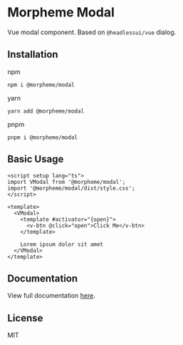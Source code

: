 # Morpheme Modal

Vue modal component. Based on `@headlessui/vue` dialog.

## Installation

npm

```
npm i @morpheme/modal
```

yarn

```
yarn add @morpheme/modal
```

pnpm

```
pnpm i @morpheme/modal
```

## Basic Usage

```vue
<script setup lang="ts">
import VModal from '@morpheme/modal';
import '@morpheme/modal/dist/style.css';
</script>

<template>
  <VModal>
    <template #activator="{open}">
      <v-btn @click="open">Click Me</v-btn>
    </template>

    Lorem ipsum dolor sit amet
  </VModal>
</template>
```

## Documentation

View full documentation [here](https://gits-ui.web.app/?path=/story/components-modal--default).

## License

MIT
